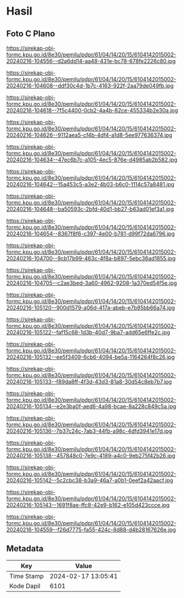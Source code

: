 # Hasil

## Foto C Plano

https://sirekap-obj-formc.kpu.go.id/8e30/pemilu/pdpr/61/04/14/20/15/6104142015002-20240216-104556--d2a6dd14-aa48-431e-bc78-678fe2226c80.jpg

https://sirekap-obj-formc.kpu.go.id/8e30/pemilu/pdpr/61/04/14/20/15/6104142015002-20240216-104608--ddf30c4d-1b7c-4163-922f-2aa79de049fb.jpg

https://sirekap-obj-formc.kpu.go.id/8e30/pemilu/pdpr/61/04/14/20/15/6104142015002-20240216-104618--7f5c4400-0cb2-4a4b-82ce-455334b2e30a.jpg

https://sirekap-obj-formc.kpu.go.id/8e30/pemilu/pdpr/61/04/14/20/15/6104142015002-20240216-104626--9112aea5-cf4b-4df4-a1d8-5ee977636374.jpg

https://sirekap-obj-formc.kpu.go.id/8e30/pemilu/pdpr/61/04/14/20/15/6104142015002-20240216-104634--47ec6b7c-a105-4ec5-876e-d4985ab2b582.jpg

https://sirekap-obj-formc.kpu.go.id/8e30/pemilu/pdpr/61/04/14/20/15/6104142015002-20240216-104642--15a453c5-a3e2-4b03-b6c0-1114c57a8481.jpg

https://sirekap-obj-formc.kpu.go.id/8e30/pemilu/pdpr/61/04/14/20/15/6104142015002-20240216-104648--ba50593c-2bfd-40d1-bb27-b63ad01ef3a1.jpg

https://sirekap-obj-formc.kpu.go.id/8e30/pemilu/pdpr/61/04/14/20/15/6104142015002-20240216-104654--8367f8f6-c397-4e00-b781-d99f72da6796.jpg

https://sirekap-obj-formc.kpu.go.id/8e30/pemilu/pdpr/61/04/14/20/15/6104142015002-20240216-104700--9cb17b99-463c-4f8a-b897-5ebc36ad1855.jpg

https://sirekap-obj-formc.kpu.go.id/8e30/pemilu/pdpr/61/04/14/20/15/6104142015002-20240216-104705--c2ae3bed-3a60-4962-9208-1a370ed54f5e.jpg

https://sirekap-obj-formc.kpu.go.id/8e30/pemilu/pdpr/61/04/14/20/15/6104142015002-20240216-105120--900d1579-a06d-417a-abeb-e7b95bb66a74.jpg

https://sirekap-obj-formc.kpu.go.id/8e30/pemilu/pdpr/61/04/14/20/15/6104142015002-20240216-105122--faf15c68-1d3b-40d7-9ba7-add65e6ffe2c.jpg

https://sirekap-obj-formc.kpu.go.id/8e30/pemilu/pdpr/61/04/14/20/15/6104142015002-20240216-105132--ee5f3409-6cb6-4094-be5a-1164264f8c26.jpg

https://sirekap-obj-formc.kpu.go.id/8e30/pemilu/pdpr/61/04/14/20/15/6104142015002-20240216-105133--f89da8ff-4f3d-43d3-81a8-30d54c8eb7b7.jpg

https://sirekap-obj-formc.kpu.go.id/8e30/pemilu/pdpr/61/04/14/20/15/6104142015002-20240216-105134--e2e3ba0f-aed6-4a98-bcae-8a228c849c5a.jpg

https://sirekap-obj-formc.kpu.go.id/8e30/pemilu/pdpr/61/04/14/20/15/6104142015002-20240216-105136--7b37c24c-7ab3-44fb-a98c-4dfd3941e17d.jpg

https://sirekap-obj-formc.kpu.go.id/8e30/pemilu/pdpr/61/04/14/20/15/6104142015002-20240216-105138--457848c0-7e9c-4189-a4c0-9eb275f42b26.jpg

https://sirekap-obj-formc.kpu.go.id/8e30/pemilu/pdpr/61/04/14/20/15/6104142015002-20240216-105142--5c2cbc38-b3a9-46a7-a0b1-0eef2a42aacf.jpg

https://sirekap-obj-formc.kpu.go.id/8e30/pemilu/pdpr/61/04/14/20/15/6104142015002-20240216-105143--1691f8ae-ffc8-42e9-b162-e105d423ccce.jpg

https://sirekap-obj-formc.kpu.go.id/8e30/pemilu/pdpr/61/04/14/20/15/6104142015002-20240216-104559--f26d7775-fa55-424c-8d88-d4b28167626e.jpg


## Metadata

| Key        | Value               |
| ---------- | ------------------- |
| Time Stamp | 2024-02-17 13:05:41 |
| Kode Dapil | 6101                |



